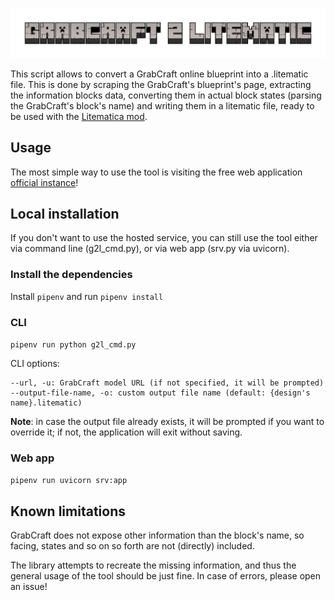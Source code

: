 ![Grabcraft 2 Litematic logo](./web/static/img/logo.webp)

This script allows to convert a GrabCraft online blueprint into a .litematic file.
This is done by scraping the GrabCraft's blueprint's page, extracting the information blocks data, converting them in actual block states (parsing the GrabCraft's block's name) and writing them in a litematic file, ready to be used with the [Litematica mod](https://github.com/maruohon/litematica).

## Usage

The most simple way to use the tool is visiting the free web application [official instance](https://grabcraft2litematic.giacomofurlan.name/)!

## Local installation

If you don't want to use the hosted service, you can still use the tool either via command line (g2l_cmd.py), or via web app (srv.py via uvicorn).

### Install the dependencies

Install `pipenv` and run `pipenv install`

### CLI

`pipenv run python g2l_cmd.py`

CLI options:

    --url, -u: GrabCraft model URL (if not specified, it will be prompted)
    --output-file-name, -o: custom output file name (default: {design's name}.litematic)

**Note**: in case the output file already exists, it will be prompted if you want to override it; if not, the application will exit without saving.

### Web app

`pipenv run uvicorn srv:app`

## Known limitations

GrabCraft does not expose other information than the block's name, so facing, states and so on so forth are not (directly) included.

The library attempts to recreate the missing information, and thus the general usage of the tool should be just fine. In case of errors, please open an issue!
